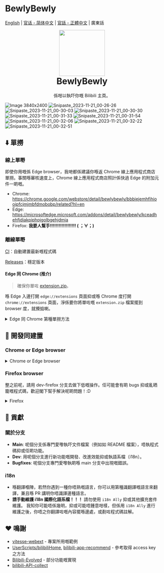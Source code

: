 # BewlyBewly

[English](README.md) | [官话 - 简体中文](README-cmn_CN.md) | [官話 - 正體中文](README-cmn_TW.md) | 廣東話

<p align="center" style="margin-bottom: 0px !important;">
<img width="150" src="https://user-images.githubusercontent.com/33394391/160250512-410b71fc-7f25-4caf-b850-429227ff082a.png"><br/>
</p>

<h1 align="center" style="margin-top: 0px;">BewlyBewly</h1>

<p align="center">係咁以執吓你嘅 Bilibili 主頁。</p>

![Image 3840x2400](https://github.com/hakadao/BewlyBewly/assets/33394391/ad726480-e6ef-4823-82e0-e3c3735a3909)
![Snipaste_2023-11-21_00-26-26](https://github.com/hakadao/BewlyBewly/assets/33394391/b1c1c25a-482a-438f-8e61-4d67cb32aea1)
![Snipaste_2023-11-21_00-30-03](https://github.com/hakadao/BewlyBewly/assets/33394391/1a9f0c56-5053-40d9-bec8-72665f85962d)
![Snipaste_2023-11-21_00-30-30](https://github.com/hakadao/BewlyBewly/assets/33394391/4cb44949-8352-4607-9dd4-74a8d1e00a74)
![Snipaste_2023-11-21_00-31-33](https://github.com/hakadao/BewlyBewly/assets/33394391/9ebebfd9-d8a8-411d-8c10-cf7cdb60abd4)
![Snipaste_2023-11-21_00-31-54](https://github.com/hakadao/BewlyBewly/assets/33394391/86ad5303-56b2-4d68-985d-300f2825ee49)
![Snipaste_2023-11-21_00-32-06](https://github.com/hakadao/BewlyBewly/assets/33394391/64b6eac1-d9ee-4157-a850-b940700a565b)
![Snipaste_2023-11-21_00-32-22](https://github.com/hakadao/BewlyBewly/assets/33394391/2533a1f9-3cb1-402e-96bb-3755404ddf02)
![Snipaste_2023-11-21_00-32-51](https://github.com/hakadao/BewlyBewly/assets/33394391/a439ea59-cc80-48aa-9c6a-ec5d4da98441)

## ⬇️ 單撈

### 線上單嘢

即使你用嘅係 Edge browser，我哋都係建議你喺返 Chrome 線上應用程式商店單撈。事關喺審核速度上，Chrome 線上應用程式商店照計係快過 Edge 的附加元件一啲嘅。

- Chrome: <https://chrome.google.com/webstore/detail/bewlybewly/bbbiejemhfihiooipfcjmjmbfdmobobp/related?hl=en>
- Edge: <https://microsoftedge.microsoft.com/addons/detail/bewlybewly/kceadhehfjdiakpiphpjgolbgehjdmja>
- Firefox: **我要人幫手!!!!!!!!!!!!!!!!!! ( ；∀；)**

### 離線單嘢

[CI](https://github.com/hakadao/BewlyBewly/actions)：自動建置最新嘅程式碼

[Releases](https://github.com/hakadao/BewlyBewly/releases)：穩定版本

#### Edge 同 Chrome (推介)

> 確保你單咗 [extension.zip](https://github.com/hakadao/BewlyBewly/releases)。

喺 Edge 入邊打開 `edge://extensions` 頁面抑或喺 Chrome 度打開 `chrome://extensions` 頁面，淨係要你將單咗嘅 `extension.zip` 檔案擺到 browser 度，就攪掂喇。

<details>
 <summary> Edge 同 Chrome 第種單撈方法 </summary>

#### Edge

> 確保你單咗 [extension.zip](https://github.com/hakadao/BewlyBewly/releases) 兼且解壓縮個檔案

1. 喺地址欄入邊輸入 `edge://extensions/`，然之後撳 Enter
2. 打開`開發者模式`，撳`載入解壓縮` <br/> <img width="655" alt="image" src="https://user-images.githubusercontent.com/33394391/232246901-e3544c16-bde2-480d-b770-ca5242793963.png">
3. 將解開嘅擴充功能資料夾載入到你嘅瀏覽器度

#### Chrome
>
> 確保你單咗 [extension.zip](https://github.com/hakadao/BewlyBewly/releases) 兼且解壓縮個檔案

1. 在地址欄中輸入 `chrome://extensions/`，然後按下 Enter 鍵
2. 打開`開發者模式`，撳`載入解壓縮` <br/> <img width="655" alt="Snipaste_2022-03-27_18-17-04" src="https://user-images.githubusercontent.com/33394391/160276882-13da0484-92c1-47dd-add8-7655c5c2bf1c.png">
3. 將解開嘅擴充功能資料夾載入到你嘅瀏覽器度

</details>

## 🔧 開發同建置

### Chrome or Edge browser

<details>
  <summary>Chrome or Edge browser</summary>

#### 開發 (Chrome or Edge)

```bash
pnpm dev
```

然之後喺瀏覽器度用 `extension/` 資料夾愛嚟載入此擴充功能。
每一次執過 code 之後，你都要撳 [Extensions Reloader](https://chrome.google.com/webstore/detail/fimgfedafeadlieiabdeeaodndnlbhid) 粒掣，然之後 refresh 個 page，確保係有效果。

#### 建置 (Chrome or Edge)

建置擴充功能，要執行下底嘅指令

```bash
pnpm build
```

然之後打包 `extension` 下嘅檔案

</details>

### Firefox browser

整之前呢，請用 dev-firefox 分支去做下低嘅操作。佢可能會有啲 bugs 抑或亂晒籠嘅程式碼，歡迎閣下幫手解決呢啲問題！:D

<details>
  <summary>Firefox</summary>

#### 開發 (Firefox)

```bash
pnpm dev-firefox
```

然之後喺瀏覽器度用 `extension-firefox/` 資料夾愛嚟載入此擴充功能。
每一次執過 code 之後，你都要撳 [Extensions Reloader](https://chrome.google.com/webstore/detail/fimgfedafeadlieiabdeeaodndnlbhid) 粒掣，然之後 refresh 個 page，確保係有效果。

#### 建置 (Firefox)

建置擴充功能，要執行下底嘅指令

```bash
pnpm build-firefox
```

然之後打包 `extension-firefox` 下嘅檔案

</details>

## 🤝 貢獻

### 關於分支

- **Main**: 呢個分支係專門愛嚟執吓文件檔案（例如如 README 檔案），唔執程式碼抑或佢啲功能。
- **Dev**: 用呢個分支進行新功能嘅開發、改進效能抑或執語系檔（i18n）。
- **Bugfixes**: 呢個分支專門愛嚟執啲喺 main 分支中出現嘅錯誤。

### i18n

- 喺翻譯嗰陣，若然你遇到一種你唔熟嘅語言，你可以用第種識翻譯嘅語言來翻譯，兼且喺 PR 講明你唔識譯邊種語言。
- **請手動維護 i18n 國際化語系檔！！！** 請勿使用 `i18n Ally` 抑或其他擴充套件維護。 我知你可能唔係幾明，抑或可能唔鍾意咁樣，但係用 `i18n Ally` 進行維護之後，你唔之你翻譯咗嘅內容擺喺邊處，或剷咗程式碼註解。

## ❤️ 鳴謝

- [vitesse-webext](https://github.com/antfu/vitesse-webext) - 專案所用嘅範例
- [UserScripts/bilibiliHome](https://github.com/indefined/UserScripts/tree/master/bilibiliHome), [bilibili-app-recommend](https://github.com/magicdawn/bilibili-app-recommend) - 參考取得 access key 之方法
- [Bilibili-Evolved](https://github.com/the1812/Bilibili-Evolved) - 部分功能嘅實現
- [bilibili-API-collect](https://github.com/SocialSisterYi/bilibili-API-collect)
